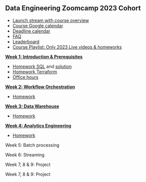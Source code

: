 ## Data Engineering Zoomcamp 2023 Cohort

* [Launch stream with course overview](https://www.youtube.com/watch?v=-zpVha7bw5A)
* [Course Google calendar](https://calendar.google.com/calendar/?cid=ZXIxcjA1M3ZlYjJpcXU0dTFmaG02MzVxMG9AZ3JvdXAuY2FsZW5kYXIuZ29vZ2xlLmNvbQ)
* [Deadline calendar](https://docs.google.com/spreadsheets/d/e/2PACX-1vSm_klXN3BzrRr7EjpEu_TDTZIQRkoEcCJriF3JdZgk6kPEHD1mxDQn8JvpEzCDpndQB-jE8red3NJj/pubhtml)
* [FAQ](https://docs.google.com/document/d/19bnYs80DwuUimHM65UV3sylsCn2j1vziPOwzBwQrebw/edit?usp=sharing)
* [Leaderboard](https://docs.google.com/spreadsheets/d/e/2PACX-1vTbL00GcdQp0bJt9wf1ROltMq7s3qyxl-NYF7Pvk79Jfxgwfn9dNWmPD_yJHTDq_Wzvps8EIr6cOKWm/pubhtml)
* [Course Playlist: Only 2023 Live videos & homeworks](https://www.youtube.com/playlist?list=PL3MmuxUbc_hJjEePXIdE-LVUx_1ZZjYGW)

[**Week 1: Introduction & Prerequisites**](week_1_docker_sql/)

* [Homework SQL](week_1_docker_sql/homework.md) and [solution](https://www.youtube.com/watch?v=KIh_9tZiroA)
* [Homework Terraform](week_1_terraform/homework.md)
* [Office hours](https://www.youtube.com/watch?v=RVTryVvSyw4&list=PL3MmuxUbc_hJjEePXIdE-LVUx_1ZZjYGW)

[**Week 2: Workflow Orchestration**](week_2_workflow_orchestration)

* [Homework](week_2_workflow_orchestration/homework.md)

[**Week 3: Data Warehouse**](week_3_data_warehouse)

* [Homework](week_3_data_warehouse/homework.md)


[**Week 4: Analytics Engineering**](week_4_analytics_engineering/)

* [Homework](week_4_analytics_engineering/homework.md)


Week 5: Batch processing


Week 6: Streaming


Week 7, 8 & 9: Project

Week 7, 8 & 9: Project
